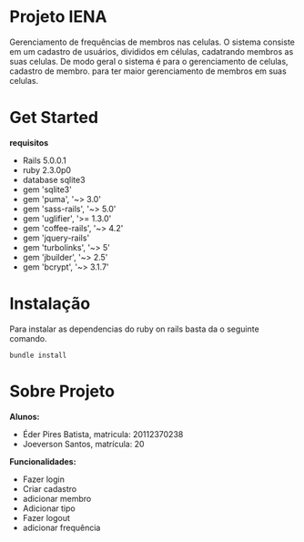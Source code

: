 # Projeto IENA
Gerenciamento de frequências de membros nas celulas.
O sistema consiste em um cadastro de usuários, divididos em células, cadatrando membros as suas celulas.
De modo geral o sistema é para o gerenciamento de celulas, cadastro de membro. para ter maior gerenciamento de membros em suas celulas.

# Get Started

__requisitos__
- Rails 5.0.0.1
- ruby 2.3.0p0
- database sqlite3
- gem 'sqlite3'
- gem 'puma', '~> 3.0'
- gem 'sass-rails', '~> 5.0'
- gem 'uglifier', '>= 1.3.0'
- gem 'coffee-rails', '~> 4.2'
- gem 'jquery-rails'
- gem 'turbolinks', '~> 5'
- gem 'jbuilder', '~> 2.5'
- gem 'bcrypt', '~> 3.1.7'

# Instalação
Para instalar as dependencias do ruby on rails basta da o seguinte comando.
```
bundle install
```

# Sobre Projeto

__Alunos:__
- Éder Pires Batista, matricula: 20112370238
- Joeverson Santos, matrícula: 20


__Funcionalidades:__
- Fazer login
- Criar cadastro
- adicionar membro
- Adicionar tipo
- Fazer logout
- adicionar frequência

